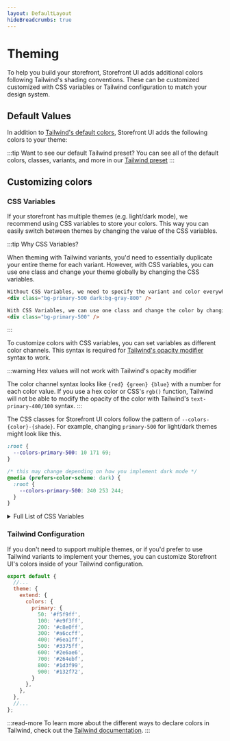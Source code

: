 ```yaml
---
layout: DefaultLayout
hideBreadcrumbs: true
---
```


# Theming

To help you build your storefront, Storefront UI adds additional colors following Tailwind's shading conventions. These can be customized customized with CSS variables or Tailwind configuration to match your design system. 

## Default Values

In addition to [Tailwind's default colors](https://tailwindcss.com/docs/customizing-colors#default-color-palette), Storefront UI adds the following colors to your theme:

<ColorPalette/>

:::tip Want to see our default Tailwind preset?
You can see all of the default colors, classes, variants, and more in our [Tailwind preset](https://github.com/vuestorefront/storefront-ui/blob/v2/packages/config/tailwind/index.ts)
:::


## Customizing colors

### CSS Variables

If your storefront has multiple themes (e.g. light/dark mode), we recommend using CSS variables to store your colors. This way you can easily switch between themes by changing the value of the CSS variables.

:::tip Why CSS Variables?

When theming with Tailwind variants, you'd need to essentially duplicate your entire theme for each variant. However, with CSS variables, you can use one class and change your theme globally by changing the CSS variables.

```html
Without CSS Variables, we need to specify the variant and color everywhere.
<div class="bg-primary-500 dark:bg-gray-800" />

With CSS Variables, we can use one class and change the color by changing the CSS variable
<div class="bg-primary-500" />
```
:::

To customize colors with CSS variables, you can set variables as different color channels. This syntax is required for [Tailwind's opacity modifier](https://tailwindcss.com/docs/customizing-colors#using-css-variables) syntax to work.

:::warning Hex values will not work with Tailwind's opacity modifier

The color channel syntax looks like `{red} {green} {blue}` with a number for each color value. If you use a hex color or CSS's `rgb()` function, Tailwind will not be able to modify the opacity of the color with Tailwind's `text-primary-400/100` syntax.
:::

The CSS classes for Storefront UI colors follow the pattern of `--colors-{color}-{shade}`. For example, changing `primary-500` for light/dark themes might look like this.

```css
:root {
  --colors-primary-500: 10 171 69;
}

/* this may change depending on how you implement dark mode */
@media (prefers-color-scheme: dark) {
  :root {
    --colors-primary-500: 240 253 244;
  }
}
```

<details>
<summary>Full List of CSS Variables</summary>

<SourceCode>

```css
:root {
  /* Primary */
  --colors-primary-50: 240 253 244;
  --colors-primary-100: 220 252 231;
  --colors-primary-200: 187 247 208;
  --colors-primary-300: 134 239 172;
  --colors-primary-400: 74 222 128;
  --colors-primary-500: 2 198 82;
  --colors-primary-600: 10 171 69;
  --colors-primary-700: 1 137 55;
  --colors-primary-800: 22 101 52;
  --colors-primary-900: 20 83 45;

  /* Secondary */
  --colors-secondary-50: 245 243 255;
  --colors-secondary-100: 237 233 254;
  --colors-secondary-200: 221 214 254;
  --colors-secondary-300: 196 181 253;
  --colors-secondary-400: 167 139 250;
  --colors-secondary-500: 135 92 246;
  --colors-secondary-600: 111 64 236;
  --colors-secondary-700: 97 49 221;
  --colors-secondary-800: 83 30 211;
  --colors-secondary-900: 68 21 178;

  /* Positive */
  --colors-positive-50: 240 253 244;
  --colors-positive-100: 220 252 231;
  --colors-positive-200: 187 247 208;
  --colors-positive-300: 134 239 172;
  --colors-positive-400: 74 222 128;
  --colors-positive-500: 2 198 82;
  --colors-positive-600: 10 171 69;
  --colors-positive-700: 1 137 55;
  --colors-positive-800: 22 101 52;
  --colors-positive-900: 20 83 45;

  /* Negative */
  --colors-negative-50: 255 241 242;
  --colors-negative-100: 255 228 230;
  --colors-negative-200: 254 205 211;
  --colors-negative-300: 253 164 175;
  --colors-negative-400: 251 113 133;
  --colors-negative-500: 244 63 94;
  --colors-negative-600: 225 29 72;
  --colors-negative-700: 190 18 60;
  --colors-negative-800: 159 18 57;
  --colors-negative-900: 136 19 55 1;

  /* Warning */
  --colors-warning-50: 254 252 232;
  --colors-warning-100: 254 249 195;
  --colors-warning-200: 254 240 138;
  --colors-warning-300: 253 224 71;
  --colors-warning-400: 250 204 21;
  --colors-warning-500: 234 179 8;
  --colors-warning-600: 202 138 4;
  --colors-warning-700: 161 98 7;
  --colors-warning-800: 133 77 14;
  --colors-warning-900: 113 63 18;

  /* Neutral */
  --colors-neutral-50: 250 250 250;
  --colors-neutral-100: 244 244 245;
  --colors-neutral-200: 228 228 231;
  --colors-neutral-300: 212 212 216;
  --colors-neutral-400: 161 161 170;
  --colors-neutral-500: 113 113 122;
  --colors-neutral-600: 82 82 91;
  --colors-neutral-700: 63 63 70;
  --colors-neutral-800: 39 39 42;
  --colors-neutral-900: 24 24 27;

  /* Disabled */
  --colors-disabled-50: 250 250 250;
  --colors-disabled-100: 244 244 245;
  --colors-disabled-200: 228 228 231;
  --colors-disabled-300: 212 212 216;
  --colors-disabled-400: 161 161 170;
  --colors-disabled-500: 113 113 122;
  --colors-disabled-600: 82 82 91;
  --colors-disabled-700: 63 63 70;
  --colors-disabled-800: 39 39 42;
  --colors-disabled-900: 24 24 27;
}
```
</SourceCode>
</details>


### Tailwind Configuration

If you don't need to support multiple themes, or if you'd prefer to use Tailwind variants to implement your themes, you can customize Storefront UI's colors inside of your Tailwind configuration.

<SourceCode>

```js
export default {
  //...
  theme: {
    extend: {
      colors: {
        primary: {
          50: '#f5f9ff',
          100: '#e9f3ff',
          200: '#c8e0ff',
          300: '#a6ccff',
          400: '#6ea1ff',
          500: '#3375ff',
          600: '#2e6ae6',
          700: '#264ebf',
          800: '#1d3f99',
          900: '#132f72',
        }
      },
    },
  },
  //...
};
```
</SourceCode>

:::read-more
To learn more about the different ways to declare colors in Tailwind, check out the [Tailwind documentation](https://tailwindcss.com/docs/customizing-colors#using-custom-colors).
:::